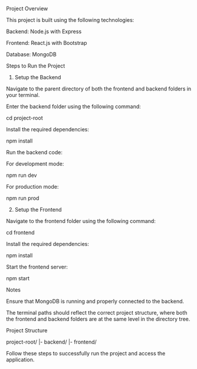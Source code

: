 Project Overview

This project is built using the following technologies:

Backend: Node.js with Express

Frontend: React.js with Bootstrap

Database: MongoDB

Steps to Run the Project

1. Setup the Backend

Navigate to the parent directory of both the frontend and backend folders in your terminal.

Enter the backend folder using the following command:

cd project-root

Install the required dependencies:

npm install

Run the backend code:

For development mode:

npm run dev

For production mode:

npm run prod

2. Setup the Frontend

Navigate to the frontend folder using the following command:

cd frontend

Install the required dependencies:

npm install

Start the frontend server:

npm start

Notes

Ensure that MongoDB is running and properly connected to the backend.

The terminal paths should reflect the correct project structure, where both the frontend and backend folders are at the same level in the directory tree.

Project Structure

project-root/
  |- backend/
  |- frontend/

Follow these steps to successfully run the project and access the application.
